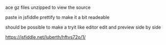 ace gz files unzipped to view the source

paste in jsfiddle prettify to make it a bit readeable

should be possible to make a tryit like editor edit and preview side by side

https://jsfiddle.net/luberth/hftvs72o/1/
